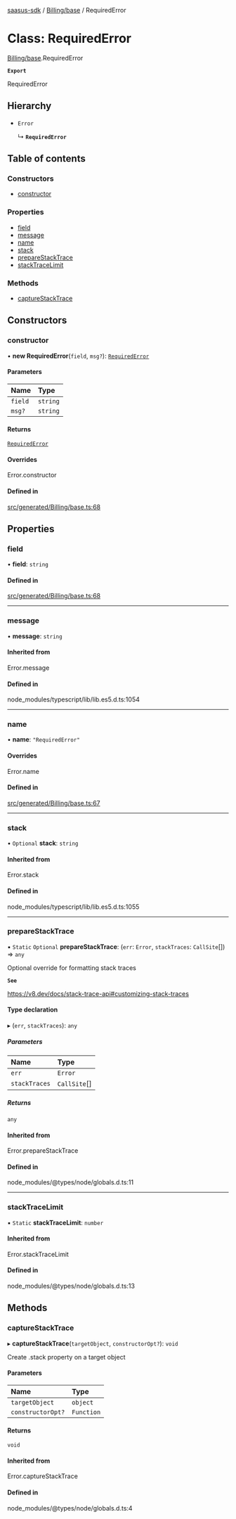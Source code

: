 [saasus-sdk](../README.md) / [Billing/base](../modules/Billing_base.md) / RequiredError

# Class: RequiredError

[Billing/base](../modules/Billing_base.md).RequiredError

**`Export`**

RequiredError

## Hierarchy

- `Error`

  ↳ **`RequiredError`**

## Table of contents

### Constructors

- [constructor](Billing_base.RequiredError.md#constructor)

### Properties

- [field](Billing_base.RequiredError.md#field)
- [message](Billing_base.RequiredError.md#message)
- [name](Billing_base.RequiredError.md#name)
- [stack](Billing_base.RequiredError.md#stack)
- [prepareStackTrace](Billing_base.RequiredError.md#preparestacktrace)
- [stackTraceLimit](Billing_base.RequiredError.md#stacktracelimit)

### Methods

- [captureStackTrace](Billing_base.RequiredError.md#capturestacktrace)

## Constructors

### constructor

• **new RequiredError**(`field`, `msg?`): [`RequiredError`](Billing_base.RequiredError.md)

#### Parameters

| Name | Type |
| :------ | :------ |
| `field` | `string` |
| `msg?` | `string` |

#### Returns

[`RequiredError`](Billing_base.RequiredError.md)

#### Overrides

Error.constructor

#### Defined in

[src/generated/Billing/base.ts:68](https://github.com/saasus-platform/saasus-sdk-javascript/blob/09ef427/src/generated/Billing/base.ts#L68)

## Properties

### field

• **field**: `string`

#### Defined in

[src/generated/Billing/base.ts:68](https://github.com/saasus-platform/saasus-sdk-javascript/blob/09ef427/src/generated/Billing/base.ts#L68)

___

### message

• **message**: `string`

#### Inherited from

Error.message

#### Defined in

node_modules/typescript/lib/lib.es5.d.ts:1054

___

### name

• **name**: ``"RequiredError"``

#### Overrides

Error.name

#### Defined in

[src/generated/Billing/base.ts:67](https://github.com/saasus-platform/saasus-sdk-javascript/blob/09ef427/src/generated/Billing/base.ts#L67)

___

### stack

• `Optional` **stack**: `string`

#### Inherited from

Error.stack

#### Defined in

node_modules/typescript/lib/lib.es5.d.ts:1055

___

### prepareStackTrace

▪ `Static` `Optional` **prepareStackTrace**: (`err`: `Error`, `stackTraces`: `CallSite`[]) => `any`

Optional override for formatting stack traces

**`See`**

https://v8.dev/docs/stack-trace-api#customizing-stack-traces

#### Type declaration

▸ (`err`, `stackTraces`): `any`

##### Parameters

| Name | Type |
| :------ | :------ |
| `err` | `Error` |
| `stackTraces` | `CallSite`[] |

##### Returns

`any`

#### Inherited from

Error.prepareStackTrace

#### Defined in

node_modules/@types/node/globals.d.ts:11

___

### stackTraceLimit

▪ `Static` **stackTraceLimit**: `number`

#### Inherited from

Error.stackTraceLimit

#### Defined in

node_modules/@types/node/globals.d.ts:13

## Methods

### captureStackTrace

▸ **captureStackTrace**(`targetObject`, `constructorOpt?`): `void`

Create .stack property on a target object

#### Parameters

| Name | Type |
| :------ | :------ |
| `targetObject` | `object` |
| `constructorOpt?` | `Function` |

#### Returns

`void`

#### Inherited from

Error.captureStackTrace

#### Defined in

node_modules/@types/node/globals.d.ts:4
